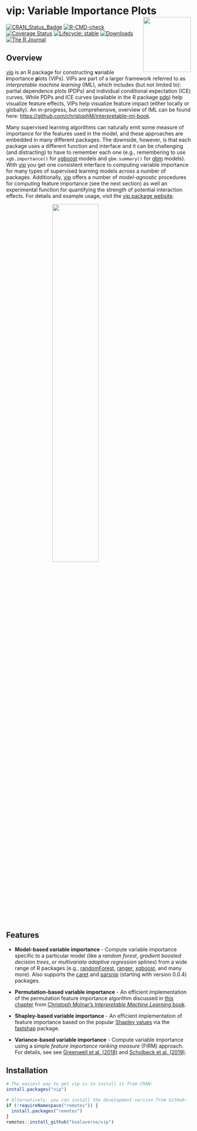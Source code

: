 
# vip: Variable Importance Plots <img src="man/figures/logo-vip.png" align="right" width="130" height="150" />

<!-- badges: start -->

[![CRAN_Status_Badge](http://www.r-pkg.org/badges/version/vip)](https://cran.r-project.org/package=vip)
[![R-CMD-check](https://github.com/koalaverse/vip/actions/workflows/R-CMD-check.yaml/badge.svg)](https://github.com/koalaverse/vip/actions/workflows/R-CMD-check.yaml)
[![Coverage
Status](https://codecov.io/gh/koalaverse/vip/graph/badge.svg)](https://app.codecov.io/github/koalaverse/vip?branch=master)
[![Lifecycle:
stable](https://img.shields.io/badge/lifecycle-stable-brightgreen.svg)](https://lifecycle.r-lib.org/articles/stages.html#stable)
[![Downloads](http://cranlogs.r-pkg.org/badges/vip)](http://cran.r-project.org/package=vip/)
[![The R
Journal](https://img.shields.io/badge/The%20R%20Journal-10.32614%2FRJ--2020--013-brightgreen)](https://doi.org/10.32614/RJ-2020-013)
<!-- badges: end -->

## Overview

[vip](https://koalaverse.github.io/vip/index.html) is an R package for
constructing **v**ariable **i**mportance **p**lots (VIPs). VIPs are part
of a larger framework referred to as *interpretable machine learning*
(IML), which includes (but not limited to): partial dependence plots
(PDPs) and individual conditional expectation (ICE) curves. While PDPs
and ICE curves (available in the R package
[pdp](https://cran.r-project.org/package=pdp)) help visualize feature
effects, VIPs help visualize feature impact (either locally or
globally). An in-progress, but comprehensive, overview of IML can be
found here: <https://github.com/christophM/interpretable-ml-book>.

Many supervised learning algorithms can naturally emit some measure of
importance for the features used in the model, and these approaches are
embedded in many different packages. The downside, however, is that each
package uses a different function and interface and it can be
challenging (and distracting) to have to remember each one (e.g.,
remembering to use `xgb.importance()` for
[xgboost](https://cran.r-project.org/package=xgboost) models and
`gbm.summary()` for [gbm](https://cran.r-project.org/package=gbm)
models). With [vip](https://cran.r-project.org/package=vip) you get one
consistent interface to computing variable importance for many types of
supervised learning models across a number of packages. Additionally,
[vip](https://koalaverse.github.io/vip/index.html) offers a number of
*model-agnostic* procedures for computing feature importance (see the
next section) as well an experimental function for quantifying the
strength of potential interaction effects. For details and example
usage, visit the [vip package
website](https://koalaverse.github.io/vip/index.html).

<img src="man/figures/one-pkg.png" width="50%" style="display: block; margin: auto;" />

## Features

- **Model-based variable importance** - Compute variable importance
  specific to a particular model (like a *random forest*, *gradient
  boosted decision trees*, or *multivariate adaptive regression
  splines*) from a wide range of R packages (e.g.,
  [randomForest](https://cran.r-project.org/package=randomForest),
  [ranger](https://cran.r-project.org/package=ranger),
  [xgboost](https://cran.r-project.org/package=xgboost), and many more).
  Also supports the [caret](https://cran.r-project.org/package=caret)
  and [parsnip](https://cran.r-project.org/package=parsnip) (starting
  with version 0.0.4) packages.

- **Permutation-based variable importance** - An efficient
  implementation of the permutation feature importance algorithm
  discussed in [this
  chapter](https://christophm.github.io/interpretable-ml-book/feature-importance.html)
  from [Christoph Molnar’s *Interpretable Machine Learning*
  book](https://christophm.github.io/interpretable-ml-book/).

- **Shapley-based variable importance** - An efficient implementation of
  feature importance based on the popular [Shapley
  values](https://github.com/slundberg/shap) via the
  [fastshap](https://cran.r-project.org/package=fastshap) package.

- **Variance-based variable importance** - Compute variable importance
  using a simple *feature importance ranking measure* (FIRM) approach.
  For details, see see [Greenwell et
  al. (2018)](https://arxiv.org/abs/1805.04755) and [Scholbeck et
  al. (2019)](https://arxiv.org/abs/1904.03959).

## Installation

``` r
# The easiest way to get vip is to install it from CRAN:
install.packages("vip")

# Alternatively, you can install the development version from GitHub:
if (!requireNamespace("remotes")) {
  install.packages("remotes")
}
remotes::install_github("koalaverse/vip")
```
